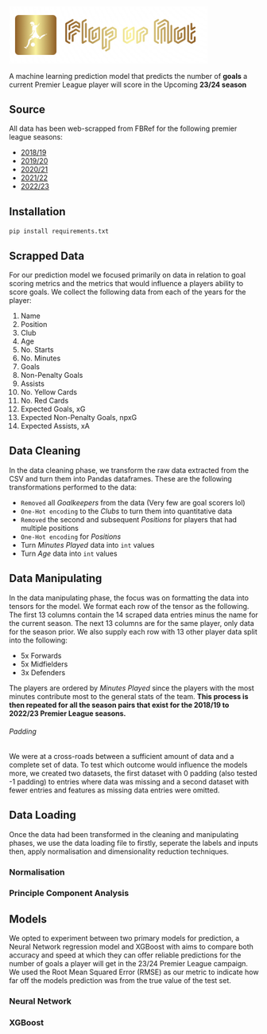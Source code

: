 <img src="https://github.com/RJCE0/Flop_or_not/blob/main/logo.PNG" width="400">

A machine learning prediction model that predicts the number of **goals** a current Premier League player will score in the Upcoming **23/24 season**

## Source
All data has been web-scrapped from FBRef for the following premier league seasons:
* [2018/19](https://fbref.com/en/comps/9/2018-2019/stats/2018-2019-Premier-League-Stats "Premier League player data from 2018/19")
* [2019/20](https://fbref.com/en/comps/9/2019-2020/stats/2019-2020-Premier-League-Stats "Premier League player data from 2019/20")
* [2020/21](https://fbref.com/en/comps/9/2020-2021/stats/2020-2021-Premier-League-Stats "Premier League player data from 2020/21")
* [2021/22](https://fbref.com/en/comps/9/2021-2022/stats/2021-2022-Premier-League-Stats "Premier League player data from 2021/22")
* [2022/23](https://fbref.com/en/comps/9/2022-2023/stats/2022-2023-Premier-League-Stats "Premier League player data from 2022/23")


## Installation

`pip install requirements.txt`

## Scrapped Data
For our prediction model we focused primarily on data in relation to goal scoring metrics and the metrics that would influence a players ability to score goals. We collect the following data from each of the years for the player:

1. Name
2. Position
3. Club
4. Age
5. No. Starts
6. No. Minutes
7. Goals
8. Non-Penalty Goals
9. Assists
10. No. Yellow Cards
11. No. Red Cards
12. Expected Goals, xG
13. Expected Non-Penalty Goals, npxG
14. Expected Assists, xA

## Data Cleaning
In the data cleaning phase, we transform the raw data extracted from the CSV and turn them into Pandas dataframes.
These are the following transformations performed to the data:
* `Removed` all *Goalkeepers* from the data (Very few are goal scorers lol)
* `One-Hot encoding` to the *Clubs* to turn them into quantitative data
* `Removed` the second and subsequent *Positions* for players that had multiple positions
* `One-Hot encoding` for *Positions*
* Turn *Minutes Played* data into `int` values
* Turn *Age* data into `int` values
  

## Data Manipulating
In the data manipulating phase, the focus was on formatting the data into tensors for the model. We format each row of the tensor as the following. The first 13 columns contain the 14 scraped data entries minus the name for the current season. The next 13 columns are for the same player, only data for the season prior. We also supply each row with 13 other player data split into the following: 

- 5x Forwards
- 5x Midfielders
- 3x Defenders   

The players are ordered by *Minutes Played* since the players with the most minutes contribute most to the general stats of the team. 
**This process is then repeated for all the season pairs that exist for the 2018/19 to 2022/23 Premier League seasons.**

###### Padding
We were at a cross-roads between a sufficient amount of data and a complete set of data. To test which outcome would influence the models more, we created two datasets, the first dataset with 0 padding (also tested -1 padding) to entries where data was missing and a second dataset with fewer entries and features as missing data entries were omitted.  

## Data Loading
Once the data had been transformed in the cleaning and manipulating phases, we use the data loading file to firstly, seperate the labels and inputs then, apply normalisation and dimensionality reduction techniques. 
### Normalisation
### Principle Component Analysis

## Models
We opted to experiment between two primary models for prediction, a Neural Network regression model and XGBoost with aims to compare both accuracy and speed at which they can offer reliable predictions for the number of goals a player will get in the 23/24 Premier League campaign. We used the Root Mean Squared Error (RMSE) as our metric to indicate how far off the models prediction was from the true value of the test set. 
### Neural Network
### XGBoost
